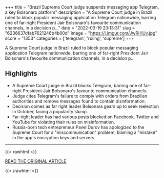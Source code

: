 +++
title = "Brazil Supreme Court judge suspends messaging app Telegram, a key Bolsonaro platform"
description = "A Supreme Court judge in Brazil ruled to block popular messaging application Telegram nationwide, barring one of far-right President Jair Bolsonaro's favourite communication channels, in a decision p…"
date = "2022-03-19 23:13:31"
slug = "6236637dfab7621246b4b00d"
image = "https://i.imgur.com/JwRHlUv.jpg"
score = "1353"
categories = ['telegram', 'ruling', 'supreme']
+++

A Supreme Court judge in Brazil ruled to block popular messaging application Telegram nationwide, barring one of far-right President Jair Bolsonaro's favourite communication channels, in a decision p…

## Highlights

- A Supreme Court judge in Brazil blocks Telegram, barring one of far-right President Jair Bolsonaro's favourite communication channels.
- Judge cites Telegram's failure to comply with orders from Brazilian authorities and remove messages found to contain disinformation.
- Decision comes as far right leader Bolsonara gears up to seek reelection in October, facing a popularity slump.
- Far-right leader has had various posts blocked on Facebook, Twitter and YouTube for violating their rules on misinformation.
- Russia-born tech entrepreneur Pavel Durov has apologized to the Supreme Court for a "miscommunication" problem, blaming a "mistake" in the app's encryption keys and servers.

---

{{< rawhtml >}}
  <p class="article-category">
    <a target="_blank" href="https://www.france24.com/en/americas/20220319-brazil-supreme-court-judge-suspends-messaging-app-telegram-a-key-bolsonaro-platform">READ THE ORIGINAL ARTICLE</a>
  </p>
{{< /rawhtml >}}
